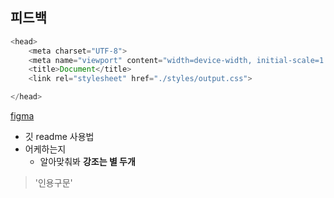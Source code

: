 ## 피드백
``` javascript
<head>
    <meta charset="UTF-8">
    <meta name="viewport" content="width=device-width, initial-scale=1.0">
    <title>Document</title>
    <link rel="stylesheet" href="./styles/output.css">

</head>
```
[figma](https://www.figma.com/design/55pbegEJwoNqjRnkU6Snnp/Sign-Up-Form-(Community)?node-id=3-2&node-type=CANVAS&t=u6IVzq44iQruckt9-0)

* 깃 readme 사용법
* 어케하는지
    * 알아맞춰봐
**강조는 별 두개**
> '인용구문' 
